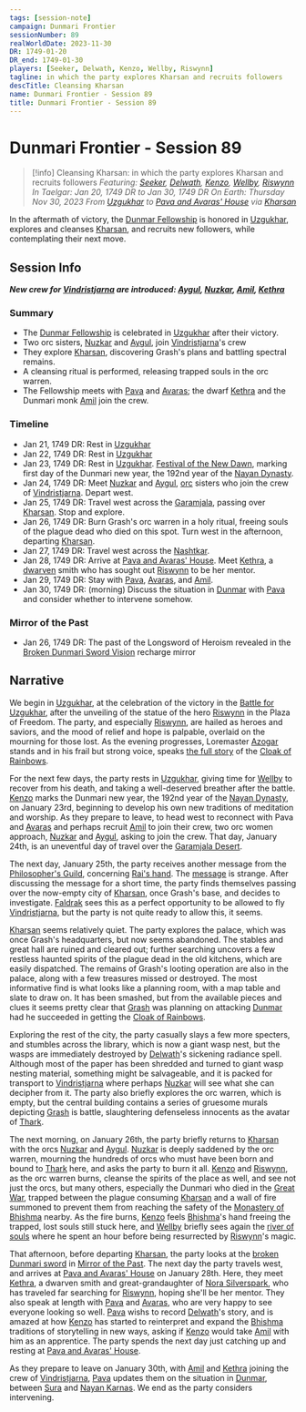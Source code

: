 ```yaml
---
tags: [session-note]
campaign: Dunmari Frontier
sessionNumber: 89
realWorldDate: 2023-11-30
DR: 1749-01-20
DR_end: 1749-01-30
players: [Seeker, Delwath, Kenzo, Wellby, Riswynn]
tagline: in which the party explores Kharsan and recruits followers
descTitle: Cleansing Kharsan
name: Dunmari Frontier - Session 89
title: Dunmari Frontier - Session 89
---
```

# Dunmari Frontier - Session 89

>[!info] Cleansing Kharsan: in which the party explores Kharsan and recruits followers
> *Featuring: [Seeker](<../../../people/pcs/dunmar-fellowship/seeker.md>), [Delwath](<../../../people/pcs/dunmar-fellowship/delwath.md>), [Kenzo](<../../../people/pcs/dunmar-fellowship/kenzo.md>), [Wellby](<../../../people/pcs/dunmar-fellowship/wellby.md>), [Riswynn](<../../../people/pcs/dunmar-fellowship/riswynn.md>)*
> *In Taelgar: Jan 20, 1749 DR to Jan 30, 1749 DR*
> *On Earth: Thursday Nov 30, 2023*
> *From [Uzgukhar](<../../../gazetteer/istaros-watershed/xurkhaz/uzgukhar.md>) to [Pava and Avaras' House](<../../../gazetteer/greater-dunmar/dunmari-basin/pava-and-avaras-house.md>) via [Kharsan](<../../../gazetteer/greater-dunmar/dunmari-basin/kharsan.md>)*

In the aftermath of victory, the [Dunmar Fellowship](<../../../people/pcs/dunmar-fellowship/dunmar-fellowship.md>) is honored in [Uzgukhar](<../../../gazetteer/istaros-watershed/xurkhaz/uzgukhar.md>), explores and cleanses [Kharsan](<../../../gazetteer/greater-dunmar/dunmari-basin/kharsan.md>), and recruits new followers, while contemplating their next move.
## Session Info

***New crew for [Vindristjarna](<../../../things/ships/vindristjarna.md>) are introduced: [Aygul](<../../../people/orcs/aygul.md>), [Nuzkar](<../../../people/orcs/nuzkar.md>), [Amil](<../../../people/dunmari/amil.md>), [Kethra](<../../../people/dwarves/kethra.md>)***
### Summary
- The [Dunmar Fellowship](<../../../people/pcs/dunmar-fellowship/dunmar-fellowship.md>) is celebrated in [Uzgukhar](<../../../gazetteer/istaros-watershed/xurkhaz/uzgukhar.md>) after their victory.
- Two orc sisters, [Nuzkar](<../../../people/orcs/nuzkar.md>) and [Aygul](<../../../people/orcs/aygul.md>), join [Vindristjarna](<../../../things/ships/vindristjarna.md>)'s crew
- They explore [Kharsan](<../../../gazetteer/greater-dunmar/dunmari-basin/kharsan.md>), discovering Grash's plans and battling spectral remains.
- A cleansing ritual is performed, releasing trapped souls in the orc warren.
- The Fellowship meets with [Pava](<../../../people/dunmari/pava.md>) and [Avaras](<../../../people/dunmari/avaras.md>); the dwarf [Kethra](<../../../people/dwarves/kethra.md>) and the Dunmari monk [Amil](<../../../people/dunmari/amil.md>) join the crew.
### Timeline
- Jan 21, 1749 DR: Rest in [Uzgukhar](<../../../gazetteer/istaros-watershed/xurkhaz/uzgukhar.md>)
- Jan 22, 1749 DR: Rest in [Uzgukhar](<../../../gazetteer/istaros-watershed/xurkhaz/uzgukhar.md>)
- Jan 23, 1749 DR: Rest in [Uzgukhar](<../../../gazetteer/istaros-watershed/xurkhaz/uzgukhar.md>). [Festival of the New Dawn](<../../../time/holidays-and-festivals/dunmari-festivals/festival-of-the-new-dawn.md>), marking first day of the Dunmari new year, the 192nd year of the [Nayan Dynasty](<../../../groups/dunmari-dynasties/nayan-dynasty.md>).
- Jan 24, 1749 DR: Meet [Nuzkar](<../../../people/orcs/nuzkar.md>) and [Aygul](<../../../people/orcs/aygul.md>), [orc](<../../../species/children-of-the-embodied-gods/orcs/orcs.md>) sisters who join the crew of [Vindristjarna](<../../../things/ships/vindristjarna.md>). Depart west.
- Jan 25, 1749 DR: Travel west across the [Garamjala](<../../../gazetteer/greater-dunmar/garamjala-plateau/garamjala-desert.md>), passing over [Kharsan](<../../../gazetteer/greater-dunmar/dunmari-basin/kharsan.md>). Stop and explore.
- Jan 26, 1749 DR: Burn Grash's orc warren in a holy ritual, freeing souls of the plague dead who died on this spot. Turn west in the afternoon, departing [Kharsan](<../../../gazetteer/greater-dunmar/dunmari-basin/kharsan.md>).
- Jan 27, 1749 DR: Travel west across the [Nashtkar](<../../../gazetteer/greater-dunmar/dunmari-basin/nashtkar.md>).
- Jan 28, 1749 DR: Arrive at [Pava and Avaras' House](<../../../gazetteer/greater-dunmar/dunmari-basin/pava-and-avaras-house.md>). Meet [Kethra](<../../../people/dwarves/kethra.md>), a [dwarven](<../../../species/children-of-the-embodied-gods/dwarves/dwarves.md>) smith who has sought out [Riswynn](<../../../people/pcs/dunmar-fellowship/riswynn.md>) to be her mentor.
- Jan 29, 1749 DR: Stay with [Pava](<../../../people/dunmari/pava.md>), [Avaras](<../../../people/dunmari/avaras.md>), and [Amil](<../../../people/dunmari/amil.md>).
- Jan 30, 1749 DR: (morning) Discuss the situation in [Dunmar](<../../../gazetteer/greater-dunmar/realms/dunmar/dunmar.md>) with [Pava](<../../../people/dunmari/pava.md>) and consider whether to intervene somehow. 
### Mirror of the Past
- Jan 26, 1749 DR: The past of the Longsword of Heroism revealed in the [Broken Dunmari Sword Vision](<../mirror-visions/broken-dunmari-sword-vision.md>) recharge mirror
## Narrative
We begin in [Uzgukhar](<../../../gazetteer/istaros-watershed/xurkhaz/uzgukhar.md>), at the celebration of the victory in the [Battle for Uzgukhar](<../../../events/1700s/1749/battle-for-uzgukhar.md>), after the unveiling of the statue of the hero [Riswynn](<../../../people/pcs/dunmar-fellowship/riswynn.md>) in the Plaza of Freedom. The party, and especially [Riswynn](<../../../people/pcs/dunmar-fellowship/riswynn.md>), are hailed as heroes and saviors, and the mood of relief and hope is palpable, overlaid on the mourning for those lost. As the evening progresses, Loremaster [Azogar](<../../../people/orcs/azogar.md>) stands and in his frail but strong voice, speaks [the full story](<../tales-and-stories/tale-of-the-cloak-of-rainbows.md>) of the [Cloak of Rainbows](<../../../things/artifacts-of-power/cloak-of-rainbows.md>). 

For the next few days, the party rests in [Uzgukhar](<../../../gazetteer/istaros-watershed/xurkhaz/uzgukhar.md>), giving time for [Wellby](<../../../people/pcs/dunmar-fellowship/wellby.md>) to recover from his death, and taking a well-deserved breather after the battle. [Kenzo](<../../../people/pcs/dunmar-fellowship/kenzo.md>) marks the Dunmari new year, the 192nd year of the [Nayan Dynasty](<../../../groups/dunmari-dynasties/nayan-dynasty.md>), on January 23rd, beginning to develop his own new traditions of meditation and worship. As they prepare to leave, to head west to reconnect with Pava and [Avaras](<../../../people/dunmari/avaras.md>) and perhaps recruit [Amil](<../../../people/dunmari/amil.md>) to join their crew, two orc women approach, [Nuzkar](<../../../people/orcs/nuzkar.md>) and [Aygul](<../../../people/orcs/aygul.md>), asking to join the crew. That day, January 24th, is an uneventful day of travel over the [Garamjala Desert](<../../../gazetteer/greater-dunmar/garamjala-plateau/garamjala-desert.md>). 

The next day, January 25th, the party receives another message from the [Philosopher's Guild](<../../../groups/tollen-guilds/ancient-and-honorable-guild-of-philosophers.md>), concerning [Rai's hand](<../treasure/jade-piece-of-rai-s-hand.md>). The [message](<../letters-and-notes/philosopher-s-information-concerning-rai-s-hand.md>) is strange. After discussing the message for a short time, the party finds themselves passing over the now-empty city of [Kharsan](<../../../gazetteer/greater-dunmar/dunmari-basin/kharsan.md>), once Grash's base, and decides to investigate. [Faldrak](<../../../people/dwarves/faldrak-bronzehammer.md>) sees this as a perfect opportunity to be allowed to fly [Vindristjarna](<../../../things/ships/vindristjarna.md>), but the party is not quite ready to allow this, it seems.

[Kharsan](<../../../gazetteer/greater-dunmar/dunmari-basin/kharsan.md>) seems relatively quiet. The party explores the palace, which was once Grash's headquarters, but now seems abandoned. The stables and great hall are ruined and cleared out; further searching uncovers a few restless haunted spirits of the plague dead in the old kitchens, which are easily dispatched. The remains of Grash's looting operation are also in the palace, along with a few treasures missed or destroyed. The most informative find is what looks like a planning room, with a map table and slate to draw on. It has been smashed, but from the available pieces and clues it seems pretty clear that [Grash](<../../../people/other-nonhumans/grash.md>) was planning on attacking [Dunmar](<../../../gazetteer/greater-dunmar/realms/dunmar/dunmar.md>) had he succeeded in getting the [Cloak of Rainbows](<../../../things/artifacts-of-power/cloak-of-rainbows.md>). 

Exploring the rest of the city, the party casually slays a few more specters, and stumbles across the library, which is now a giant wasp nest, but the wasps are immediately destroyed by [Delwath](<../../../people/pcs/dunmar-fellowship/delwath.md>)'s sickening radiance spell. Although most of the paper has been shredded and turned to giant wasp nesting material, something might be salvageable, and it is packed for transport to [Vindristjarna](<../../../things/ships/vindristjarna.md>) where perhaps [Nuzkar](<../../../people/orcs/nuzkar.md>) will see what she can decipher from it. The party also briefly explores the orc warren, which is empty, but the central building contains a series of gruesome murals depicting [Grash](<../../../people/other-nonhumans/grash.md>) is battle, slaughtering defenseless innocents as the avatar of [Thark](<../../../cosmology/gods/embodied-gods/thark.md>).   

The next morning, on January 26th, the party briefly returns to [Kharsan](<../../../gazetteer/greater-dunmar/dunmari-basin/kharsan.md>) with the orcs [Nuzkar](<../../../people/orcs/nuzkar.md>) and [Aygul](<../../../people/orcs/aygul.md>). [Nuzkar](<../../../people/orcs/nuzkar.md>) is deeply saddened by the orc warren, mourning the hundreds of orcs who must have been born and bound to [Thark](<../../../cosmology/gods/embodied-gods/thark.md>) here, and asks the party to burn it all. [Kenzo](<../../../people/pcs/dunmar-fellowship/kenzo.md>) and [Riswynn](<../../../people/pcs/dunmar-fellowship/riswynn.md>), as the orc warren burns, cleanse the spirits of the place as well, and see not just the orcs, but many others, especially the Dunmari who died in the [Great War](<../../../events/1500s/great-war.md>), trapped between the plague consuming [Kharsan](<../../../gazetteer/greater-dunmar/dunmari-basin/kharsan.md>) and a wall of fire summoned to prevent them from reaching the safety of the [Monastery of Bhishma](<../../../gazetteer/greater-dunmar/dunmari-basin/monastery-of-bhishma.md>) nearby. As the fire burns, [Kenzo](<../../../people/pcs/dunmar-fellowship/kenzo.md>) feels [Bhishma](<../../../cosmology/gods/incorporeal-gods/dunmari-pantheon/bhishma.md>)'s hand freeing the trapped, lost souls still stuck here, and [Wellby](<../../../people/pcs/dunmar-fellowship/wellby.md>) briefly sees again the [river of souls](<../../../cosmology/multiverse/spiritual-realms/land-of-the-dead.md>) where he spent an hour before being resurrected by [Riswynn](<../../../people/pcs/dunmar-fellowship/riswynn.md>)'s magic. 

That afternoon, before departing [Kharsan](<../../../gazetteer/greater-dunmar/dunmari-basin/kharsan.md>), the party looks at the [broken Dunmari sword](<../mirror-visions/broken-dunmari-sword-vision.md>) in [Mirror of the Past](<../treasure/mirror-of-the-past.md>). The next day the party travels west, and arrives at [Pava and Avaras' House](<../../../gazetteer/greater-dunmar/dunmari-basin/pava-and-avaras-house.md>) on January 28th. Here, they meet [Kethra](<../../../people/dwarves/kethra.md>), a dwarven smith and great-grandaughter of [Nora Silverspark](<../../../people/dwarves/nora-silverspark.md>), who has traveled far searching for [Riswynn](<../../../people/pcs/dunmar-fellowship/riswynn.md>), hoping she'll be her mentor. They also speak at length with [Pava](<../../../people/dunmari/pava.md>) and [Avaras](<../../../people/dunmari/avaras.md>), who are very happy to see everyone looking so well. [Pava](<../../../people/dunmari/pava.md>) wishs to record [Delwath](<../../../people/pcs/dunmar-fellowship/delwath.md>)'s story, and is amazed at how [Kenzo](<../../../people/pcs/dunmar-fellowship/kenzo.md>) has started to reinterpret and expand the [Bhishma](<../../../cosmology/gods/incorporeal-gods/dunmari-pantheon/bhishma.md>) traditions of storytelling in new ways, asking if [Kenzo](<../../../people/pcs/dunmar-fellowship/kenzo.md>) would take [Amil](<../../../people/dunmari/amil.md>) with him as an apprentice. The party spends the next day just catching up and resting at [Pava and Avaras' House](<../../../gazetteer/greater-dunmar/dunmari-basin/pava-and-avaras-house.md>).

As they prepare to leave on January 30th, with [Amil](<../../../people/dunmari/amil.md>) and [Kethra](<../../../people/dwarves/kethra.md>) joining the crew of [Vindristjarna](<../../../things/ships/vindristjarna.md>), [Pava](<../../../people/dunmari/pava.md>) updates them on the situation in [Dunmar](<../../../gazetteer/greater-dunmar/realms/dunmar/dunmar.md>), between [Sura](<../../../people/dunmari/sura.md>) and [Nayan Karnas](<../../../people/dunmari/nayan-karnas.md>). We end as the party considers intervening. 
